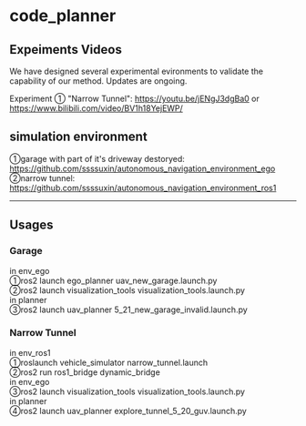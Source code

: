# code_planner

## Expeiments Videos  
We have designed several experimental evironments to validate the capability of our method. Updates are ongoing.  
  
Experiment ① "Narrow Tunnel": https://youtu.be/jENgJ3dgBa0  or  https://www.bilibili.com/video/BV1h18YejEWP/  
  
## simulation environment  
①garage with part of it's driveway destoryed: https://github.com/ssssuxin/autonomous_navigation_environment_ego  
②narrow tunnel: https://github.com/ssssuxin/autonomous_navigation_environment_ros1  

--------------------

## Usages  
### Garage  
in env_ego  
①ros2 launch ego_planner uav_new_garage.launch.py  
②ros2 launch visualization_tools visualization_tools.launch.py  
in planner  
③ros2 launch uav_planner 5_21_new_garage_invalid.launch.py  
### Narrow Tunnel  
in env_ros1  
①roslaunch vehicle_simulator narrow_tunnel.launch  
②ros2 run ros1_bridge dynamic_bridge   
in env_ego  
③ros2 launch visualization_tools visualization_tools.launch.py   
in planner  
④ros2 launch uav_planner explore_tunnel_5_20_guv.launch.py 
